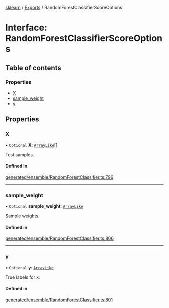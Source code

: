 [sklearn](../readme.md) / [Exports](../modules.md) / RandomForestClassifierScoreOptions

# Interface: RandomForestClassifierScoreOptions

## Table of contents

### Properties

- [X](RandomForestClassifierScoreOptions.md#x)
- [sample\_weight](RandomForestClassifierScoreOptions.md#sample_weight)
- [y](RandomForestClassifierScoreOptions.md#y)

## Properties

### X

• `Optional` **X**: [`ArrayLike`](../modules.md#arraylike)[]

Test samples.

#### Defined in

[generated/ensemble/RandomForestClassifier.ts:796](https://github.com/transitive-bullshit/scikit-learn-ts/blob/367336a/packages/sklearn/src/generated/ensemble/RandomForestClassifier.ts#L796)

___

### sample\_weight

• `Optional` **sample\_weight**: [`ArrayLike`](../modules.md#arraylike)

Sample weights.

#### Defined in

[generated/ensemble/RandomForestClassifier.ts:806](https://github.com/transitive-bullshit/scikit-learn-ts/blob/367336a/packages/sklearn/src/generated/ensemble/RandomForestClassifier.ts#L806)

___

### y

• `Optional` **y**: [`ArrayLike`](../modules.md#arraylike)

True labels for `X`.

#### Defined in

[generated/ensemble/RandomForestClassifier.ts:801](https://github.com/transitive-bullshit/scikit-learn-ts/blob/367336a/packages/sklearn/src/generated/ensemble/RandomForestClassifier.ts#L801)
